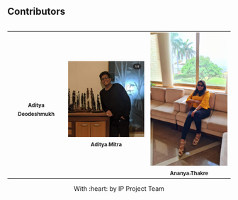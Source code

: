 <table>
<tr align="center">


## Contributors
<table>
  <tr>
    <td align="center"><a href="https://github.com/AdityaDeodeshmukh"><img src="./images/readme/deo.png" width="200px;" alt=""/><br /><sub><b>Aditya Deodeshmukh</b></sub></a><br /> </td>
      <td align="center"><a href="https://github.com/whoisaditya"><img src="./images/readme/mitra.png" width="200px;" alt=""/><br /><sub><b>Aditya Mitra</b></sub></a><br /> </td></td>
   <td align="center"><a href="https://github.com/Anniee02"><img src="./images/readme/ananya.png" width="200px;" alt=""/><br /><sub><b>Ananya Thakre</b></sub></a><br /> </td></td>
   
  </tr>
  </table>



<p align="center">
	With :heart: by IP Project Team
</p>

